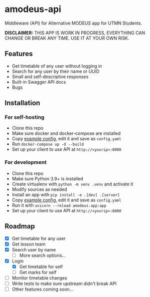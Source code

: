 # amodeus-api

Middleware (API) for Alternative MODEUS app for UTMN Students.

**DISCLAIMER:** THIS APP IS WORK IN PROGRESS, EVERYTHING CAN CHANGE OR BREAK ANY TIME. USE IT AT
YOUR OWN RISK.

## Features

- Get timetable of any user without logging in
- Search for any user by their name or UUID
- Small and self-descriptive responses
- Built-in Swagger API docs
- Bugs

## Installation

### For self-hosting

- Clone this repo
- Make sure docker and docker-compose are installed
- Copy [example config](config.example.yaml), edit it and save as `config.yaml`
- Run `docker-compose up -d --build`
- Set up your client to use API at `http://<yourip>:8000`

### For development

- Clone this repo
- Make sure Python 3.9+ is installed
- Create virtualenv with `python -m venv .venv` and activate it
- Modify sources as needed
- Install an app with `pip install -e .[dev] .[server]`
- Copy [example config](config.example.yaml), edit it and save as `config.yaml`
- Run it with `uvicorn --reload amodeus.app:app`
- Set up your client to use API at `http://<yourip>:8000`

## Roadmap

- [x] Get timetable for any user
- [x] Get lesson team
- [x] Search user by name
  - [ ] More search options...
- [x] Login
  - [x] Get timetable for self
  - [ ] Get marks for self
- [ ] Monitor timetable changes
- [ ] Write tests to make sure upstream didn't break API
- [ ] Other features coming soon...
